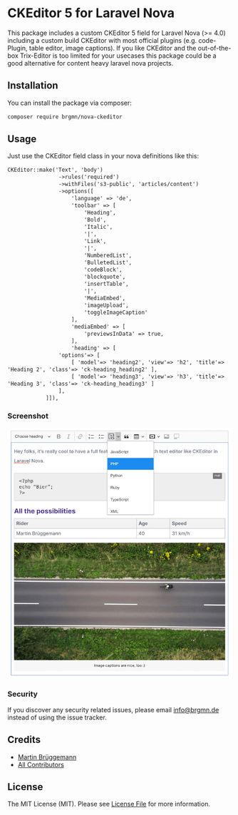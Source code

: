 # CKEditor 5 for Laravel Nova

This package includes a custom CKEditor 5 field for Laravel Nova (>= 4.0) including a custom build CKEditor with most official plugins (e.g. code-Plugin, table editor, image captions). If you like CKEditor and the out-of-the-box Trix-Editor is too limited for your usecases this package could be a good alternative for content heavy laravel nova projects.

## Installation

You can install the package via composer:

```bash
composer require brgmn/nova-ckeditor
```

## Usage

Just use the CKEditor field class in your nova definitions like this:

```
CKEditor::make('Text', 'body')
                ->rules('required')
                ->withFiles('s3-public', 'articles/content')
                ->options([
                    'language' => 'de',
                    'toolbar' => [
                        'Heading',
                        'Bold',
                        'Italic',
                        '|',
                        'Link',
                        '|',
                        'NumberedList',
                        'BulletedList',
                        'codeBlock',
                        'blockquote',
                        'insertTable',
                        '|',
                        'MediaEmbed',
                        'imageUpload',
                        'toggleImageCaption'
                    ],
                    'mediaEmbed' => [
                        'previewsInData' => true,
                    ],
                    'heading' => [
                'options'=> [
                    [ 'model'=> 'heading2', 'view'=> 'h2', 'title'=> 'Heading 2', 'class'=> 'ck-heading_heading2' ],
                    [ 'model'=> 'heading3', 'view'=> 'h3', 'title'=> 'Heading 3', 'class'=> 'ck-heading_heading3' ]
                ],
            ]]),
```

### Screenshot

![Full featured CKEditor 5 as Laravel Nova 4.0 Field in Action](https://raw.githubusercontent.com/brgmn/brgmn-nova-ckeditor/main/static/laravel-nova-4-ckeditor-screenshot.png)

### Security

If you discover any security related issues, please email info@brgmn.de instead of using the issue tracker.

## Credits

-   [Martin Brüggemann](https://github.com/brgmn)
-   [All Contributors](../../contributors)

## License

The MIT License (MIT). Please see [License File](LICENSE.md) for more information.

